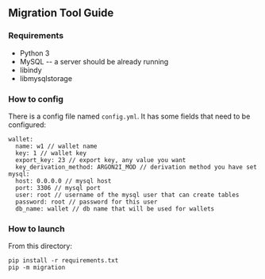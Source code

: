 ## Migration Tool Guide

### Requirements

* Python 3
* MySQL -- a server should be already running
* libindy
* libmysqlstorage

### How to config

There is a config file named `config.yml`. It has some fields that need to be configured:
```
wallet:
  name: w1 // wallet name
  key: 1 // wallet key
  export_key: 23 // export key, any value you want
  key_derivation_method: ARGON2I_MOD // derivation method you have set
mysql:
  host: 0.0.0.0 // mysql host
  port: 3306 // mysql port
  user: root // username of the mysql user that can create tables
  password: root // password for this user
  db_name: wallet // db name that will be used for wallets
```

### How to launch

From this directory:
```
pip install -r requirements.txt
pip -m migration
```
